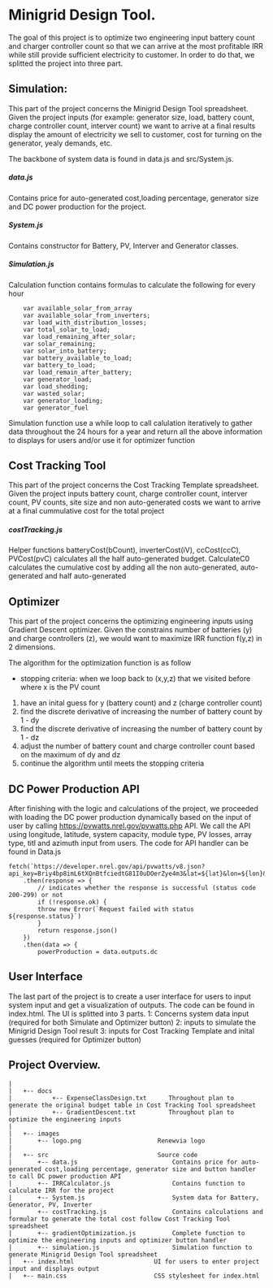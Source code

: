 # Minigrid Design Tool. 
The goal of this project is to optimize two engineering input battery count and charger controller count so that we can arrive at the most profitable IRR while still provide sufficient electricity to customer. In order to do that, we splitted the project into three part. 
## Simulation:  
This part of the project concerns the Minigrid Design Tool spreadsheet. Given the project inputs (for example: generator size, load, battery count, charge controller count, interver count) we want to arrive at a final results display the amount of electricity we sell to customer, cost for turning on the generator, yealy demands, etc. 

The backbone of system data is found in data.js and src/System.js. 
##### data.js 
Contains price for auto-generated cost,loading percentage, generator size and DC power production for the project. 
##### System.js 
Contains constructor for Battery, PV, Interver and Generator classes. 

##### Simulation.js
Calculation function contains formulas to calculate the following for every hour
```
    var available_solar_from_array
    var available_solar_from_inverters;
    var load_with_distribution_losses;
    var total_solar_to_load;
    var load_remaining_after_solar;
    var solar_remaining;
    var solar_into_battery;
    var battery_available_to_load;
    var battery_to_load;
    var load_remain_after_battery;
    var generator_load;
    var load_shedding;
    var wasted_solar;
    var generator_loading;
    var generator_fuel
```
Simulation function use a while loop to call calulation iteratively to gather data throughout the 24 hours for a year and return all the above information to displays for users and/or use it for optimizer function

## Cost Tracking Tool
This part of the project concerns the Cost Tracking Template spreadsheet. Given the project inputs battery count, charge controller count, interver count, PV counts, site size and non auto-generated costs we want to arrive at a final cummulative cost for the total project

##### costTracking.js 
Helper functions batteryCost(bCount), inverterCost(iV), ccCost(ccC), PVCost(pvC) calculates all the half auto-generated budget.
CalculateC0 calculates the cumulative cost by adding all the non auto-generated, auto-generated and half auto-generated

## Optimizer
This part of the project concerns the optimizing engineering inputs using Gradient Descent optimizer. Given the constrains 
number of batteries (y) and charge controllers (z), we would want to maximize IRR function f(y,z) in 2 dimensions.

The algorithm for the optimization function is as follow 
* stopping criteria: when we loop back to (x,y,z) that we visited before where x is the PV count 
1. have an inital guess for y (battery count) and z (charge controller count)
2. find the discrete derivative of increasing the number of battery count by 1 - dy
3. find the discrete derivative of increasing the number of battery count by 1 - dz
4. adjust the number of battery count and charge controller count based on the maximum of dy and dz
5. continue the algorithm until meets the stopping criteria

## DC Power Production API
After finishing with the logic and calculations of the project, we proceeded with loading the DC power production dynamically based on the input of user by calling https://pvwatts.nrel.gov/pvwatts.php API. We call the API using longitude, latitude, system capacity, module type, PV losses, array type, titl and azimuth input from users. The code for API handler can be found in Data.js
```
fetch(`https://developer.nrel.gov/api/pvwatts/v8.json?api_key=Briy4bp8imL6tXQnBtfciedtG81I0uDOerZye4m3&lat=${lat}&lon=${lon}&system_capacity=${system_capacity}&module_type=${module_type}&losses=${PVlosses}&array_type=${array_type}&tilt=${tilt}&azimuth=${azimuth}&timeframe=${timeframe}`)
    .then(response => {
        // indicates whether the response is successful (status code 200-299) or not
        if (!response.ok) {
        throw new Error(`Request failed with status ${response.status}`)
        }
        return response.json()
    })
    .then(data => {
        powerProduction = data.outputs.dc
```
## User Interface
The last part of the project is to create a user interface for users to input system input and get a visualization of outputs. The code can be found in index.html. The UI is splitted into 3 parts. 
 1: Concerns system data input (required for both Simulate and Optimizer button)
 2: inputs to simulate the Minigrid Design Tool result
 3: inputs for Cost Tracking Template and inital guesses (required for Optimizer button)
 

## Project Overview. 

```
|
|   +-- docs
|           +-- ExpenseClassDesign.txt      Throughout plan to generate the original budget table in Cost Tracking Tool spreadsheet
|           +-- GradientDescent.txt         Throughout plan to optimize the engineering inputs
|
|   +-- images                      
|       +-- logo.png                     Renewvia logo
|
|   +-- src                              Source code
|       +-- data.js                          Contains price for auto-generated cost,loading percentage, generator size and button handler to call DC power production API
|       +-- IRRCalculator.js                 Contains function to calculate IRR for the project
|       +-- System.js                        System data for Battery, Generator, PV, Inverter
|       +-- costTracking.js                  Contains calculations and formular to generate the total cost follow Cost Tracking Tool spreadsheet
|       +-- gradientOptimization.js          Complete function to optimize the engineering inputs and optimizer button handler
|       +-- simulation.js                    Simulation function to generate Minigrid Design Tool spreadsheet
|   +-- index.html                      UI for users to enter project input and displays output
|   +-- main.css                        CSS stylesheet for index.html
```
